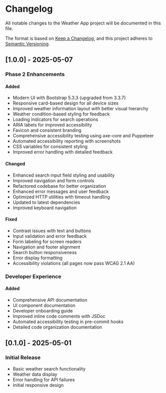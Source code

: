 # Changelog

All notable changes to the Weather App project will be documented in this file.

The format is based on [Keep a Changelog](https://keepachangelog.com/en/1.0.0/),
and this project adheres to [Semantic Versioning](https://semver.org/spec/v2.0.0.html).

## [1.0.0] - 2025-05-07

### Phase 2 Enhancements

#### Added
- Modern UI with Bootstrap 5.3.3 (upgraded from 3.3.7)
- Responsive card-based design for all device sizes
- Improved weather information layout with better visual hierarchy
- Weather condition-based styling for feedback
- Loading indicators for search operations
- ARIA labels for improved accessibility
- Favicon and consistent branding
- Comprehensive accessibility testing using axe-core and Puppeteer
- Automated accessibility reporting with screenshots
- CSS variables for consistent styling
- Improved error handling with detailed feedback

#### Changed
- Enhanced search input field styling and usability
- Improved navigation and form controls
- Refactored codebase for better organization
- Enhanced error messages and user feedback
- Optimized HTTP utilities with timeout handling
- Updated to latest dependencies
- Improved keyboard navigation

#### Fixed
- Contrast issues with text and buttons
- Input validation and error feedback
- Form labeling for screen readers
- Navigation and footer alignment
- Search button responsiveness
- Error display formatting
- Accessibility violations (all pages now pass WCAG 2.1 AA)

### Developer Experience

#### Added
- Comprehensive API documentation
- UI component documentation
- Developer onboarding guide
- Improved inline code comments with JSDoc
- Automated accessibility testing in pre-commit hooks
- Detailed code organization documentation

## [0.1.0] - 2025-05-01

### Initial Release

- Basic weather search functionality
- Weather data display
- Error handling for API failures
- Initial responsive design 